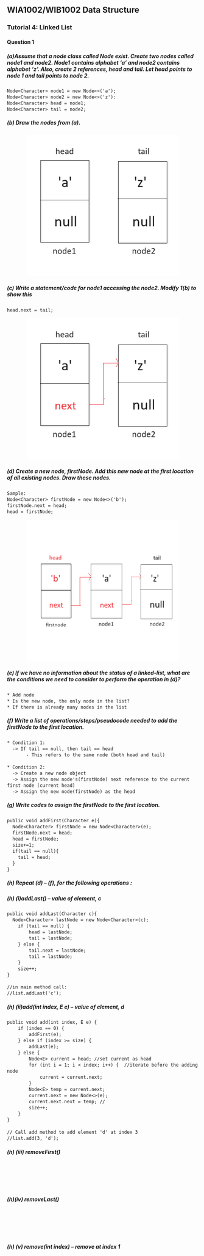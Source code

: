 ## WIA1002/WIB1002 Data Structure
### Tutorial 4: Linked List

#### Question 1
##### (a)Assume that a node class called Node<E> exist. Create two nodes called node1 and node2. Node1 contains alphabet ‘a’ and node2 contains alphabet ‘z’. Also, create 2 references, head and tail. Let head points to node 1 and tail points to node 2.
```plaintext
Node<Character> node1 = new Node<>('a');
Node<Character> node2 = new Node<>('z'):
Node<Character> head = node1;
Node<Character> tail = node2;
```

##### (b) Draw the nodes from (a).
<p align="center">
<img src="Tutoq1.png" alt="Node from (a)" width="400" height="370">
</p>


##### (c)  Write a statement/code for node1 accessing the node2. Modify 1(b) to show this
```plaintext
head.next = tail;
```
<p align="center">
<img src="Tutoq1(c).png" alt="node1 accessing node2 (c)" width="400" height="370">
</p>

##### (d) Create a new node, firstNode. Add this new node at the first location of all existing nodes. Draw these nodes. 
```plaintext
Sample:
Node<Character> firstNode = new Node<>('b');
firstNode.next = head;
head = firstNode;
```
<p align="center">
<img src="Tutoq1(d).png" alt="node1 accessing node2 (c)" width="400" height="370">
</p>

##### (e) If we have no information about the status of a linked-list, what are the conditions we need to consider to perform the operation in (d)?
```plaintext
* Add node
* Is the new node, the only node in the list?
* If there is already many nodes in the list
```

##### (f) Write a list of operations/steps/pseudocode needed to add the firstNode to the first location.
```plaintext
* Condition 1:
  -> If tail == null, then tail == head
       - This refers to the same node (both head and tail)

* Condition 2:
  -> Create a new node object
  -> Assign the new node's(firstNode) next reference to the current first node (current head)
  -> Assign the new node(firstNode) as the head
```

##### (g) Write codes to assign the firstNode to the first location. 
```plaintext
public void addFirst(Character e){
  Node<Character> firstNode = new Node<Character>(e);
  firstNode.next = head;
  head = firstNode;
  size+=1;
  if(tail == null){
    tail = head;
  }
}
```

##### (h) Repeat (d) – (f), for the following operations :
##### (h) (i)addLast() – value of element, c
```plaintext
public void addLast(Character c){
  Node<Character> lastNode = new Node<Character>(c);
    if (tail == null) {
        head = lastNode;
        tail = lastNode;
    } else {
        tail.next = lastNode;
        tail = lastNode;
    }
    size++; 
}

//in main method call:
//list.addLast('c');

```
##### (h) (ii)add(int index, E e) – value of element, d
```plaintext
public void add(int index, E e) {
    if (index == 0) {
        addFirst(e);
    } else if (index >= size) {
        addLast(e);
    } else {
        Node<E> current = head; //set current as head
        for (int i = 1; i < index; i++) {  //iterate before the adding node
            current = current.next;
        }
        Node<E> temp = current.next; 
        current.next = new Node<>(e); 
        current.next.next = temp; //
        size++;
    }
}

// Call add method to add element 'd' at index 3
//list.add(3, 'd');
```

##### (h) (iii) removeFirst() 
```plaintext





```

##### (h)(iv) removeLast()
```plaintext





```

##### (h) (v) remove(int index) – remove at index 1
```plaintext





```







